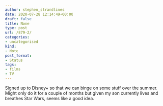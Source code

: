 ```yaml
---
author: stephen_strandlines
date: 2020-07-28 12:14:49+00:00
draft: false
title: None
type: post
url: /879-2/
categories:
- uncategorised
kind:
- Note
post_format:
- Status
tags:
- films
- TV
---
```


Signed up to Disney+ so that we can binge on some stuff over the summer. Might only do it for a couple of months but given my son currently lives and breathes Star Wars, seems like a good idea.
